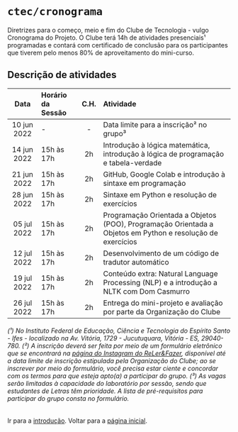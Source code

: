 # <code>ctec/cronograma</code>

Diretrizes para o começo, meio e fim do Clube de Tecnologia - vulgo Cronograma do Projeto.
O Clube terá 14h de atividades presenciais¹ programadas e contará com certificado de conclusão para os participantes que tiverem pelo menos 80% de aproveitamento do mini-curso.

## Descrição de atividades

| Data  |  Horário da Sessão  |  C.H.  |  Atividade  |
| :---: | :--- | :---: | :--- |
|  10 jun 2022 |  -  |  -  |  Data limite para a inscrição² no grupo³ |
|  14 jun 2022 |  15h às 17h |  2h  |  Introdução à lógica matemática, introdução à lógica de programação e tabela-verdade |
|  21 jun 2022 |  15h às 17h |  2h  |  GitHub, Google Colab e introdução à sintaxe em programação |
|  28 jun 2022 |  15h às 17h |  2h  |  Sintaxe em Python e resolução de exercícios |
|  05 jul 2022 |  15h às 17h |  2h  |  Programação Orientada a Objetos (POO), Programação Orientada a Objetos em Python e resolução de exercícios |
|  12 jul 2022 |  15h às 17h |  2h  |  Desenvolvimento de um código de tradutor automático |
|  19 jul 2022 |  15h às 17h |  2h  |  Conteúdo extra: Natural Language Processing (NLP) e a introdução a NLTK com Dom Casmurro  |
|  26 jul 2022 |  15h às 17h |  2h  |  Entrega do mini-projeto e avaliação por parte da Organização do Clube |

###### (¹) No Instituto Federal de Educação, Ciência e Tecnologia do Espírito Santo - Ifes - localizado na Av. Vitória, 1729 - Jucutuquara, Vitória - ES, 29040-780. (²) A inscrição deverá ser feita por meio de um formulário eletrônico que se encontrará na [página do Instagram do ReLer&Fazer](https://www.instagram.com/relerefazeres), disponível até a data limite de inscrição estipulada pela Organização do Clube; ao se inscrever por meio do formulário, você precisa estar ciente e concordar com os termos para que esteja apto(a) a participar do grupo. (³) As vagas serão limitadas à capacidade do laboratório por sessão, sendo que estudantes de Letras têm prioridade. A lista de pré-requisitos para participar do grupo consta no formulário.

Ir para a [introdução](../main/cap1.md).
Voltar para a [página inicial](https://github.com/fppissarra/ctec).
